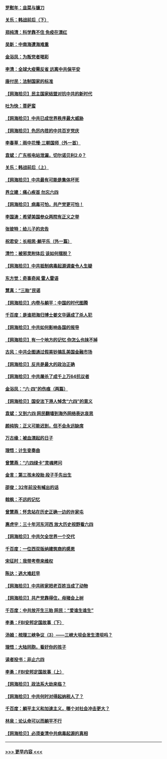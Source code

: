 #### [罗慰年：韭菜与镰刀](../pages/nsc993/n13034374.md?t=06210851) 
#### [关乐：韩战前后（下）](../pages/nsc993/n13034113.md?t=06210851) 
#### [郑纯清：科学靠不住 免疫在漂红](../pages/nsc993/n13034093.md?t=06210851) 
#### [吴新：中南海遭海难重](../pages/nsc993/n13034084.md?t=06210851) 
#### [金浴凤：为叛党者喝彩](../pages/nsc993/n13034058.md?t=06210851) 
#### [李清：全球大疫需反省 远离中共保平安](../pages/nsc993/n13033784.md?t=06210851) 
#### [唐付民：法制国家的标准](../pages/nsc993/n13032944.md?t=06210851) 
#### [【网海拾贝】民主国家结盟对抗中共的新时代](../pages/nsc993/n13031717.md?t=06210851) 
#### [吐为快：菩萨蛮](../pages/nsc993/n13030033.md?t=06210851) 
#### [【网海拾贝】中共已成世界秩序最大威胁](../pages/nsc993/n13028138.md?t=06210851) 
#### [【网海拾贝】色厉内荏的中共百岁党庆](../pages/nsc993/n13025582.md?t=06210851) 
#### [李春草：雨中花慢‧三朝国师（外一首）](../pages/nsc993/n13025567.md?t=06210851) 
#### [袁斌：广东核电站泄漏，切尔诺贝利2.0？](../pages/nsc993/n13025475.md?t=06210851) 
#### [关乐：韩战前后（上）](../pages/nsc993/n13025387.md?t=06210851) 
#### [【网海拾贝】中共最有可能是集体坏死](../pages/nsc993/n13023101.md?t=06210851) 
#### [界立建：痛心疾首 勿忘六四](../pages/nsc993/n13022339.md?t=06210851) 
#### [【网海拾贝】病毒可怕，共产党更可怕！](../pages/nsc993/n13020728.md?t=06210851) 
#### [李国涛：希望美国参众两院有正义之举](../pages/nsc993/n13020674.md?t=06210851) 
#### [张彼特：给儿子的忠告](../pages/nsc993/n13018934.md?t=06210851) 
#### [祝君安：长相思‧躺平乐（外一篇）](../pages/nsc993/n13018923.md?t=06210851) 
#### [清竹：被邪灵附体后 该如何摆脱？](../pages/nsc993/n13018877.md?t=06210851) 
#### [【网海拾贝】中共抵制病毒起源调查令人生疑](../pages/nsc993/n13017785.md?t=06210851) 
#### [东方觉：奇事奇闻 雷人雷语](../pages/nsc993/n13017577.md?t=06210851) 
#### [慧真：“三胎”民谣](../pages/nsc993/n13017394.md?t=06210851) 
#### [【网海拾贝】内卷与躺平：中国的时代图腾](../pages/nsc993/n13016128.md?t=06210851) 
#### [千百度：是谁把海归博士姜文华逼成了杀人犯](../pages/nsc993/n13015218.md?t=06210851) 
#### [【网海拾贝】中共如何影响各国的报导](../pages/nsc993/n13012599.md?t=06210851) 
#### [【网海拾贝】有一个地方的记忆 你怎么也抹不掉](../pages/nsc993/n13009802.md?t=06210851) 
#### [古风：中共企图通过假美钞搞乱美国金融市场](../pages/nsc993/n13009626.md?t=06210851) 
#### [【网海拾贝】反共是最大的政治正确](../pages/nsc993/n13007051.md?t=06210851) 
#### [【网海拾贝】中共屠杀了成千上万64抗议者](../pages/nsc993/n13002713.md?t=06210851) 
#### [金浴凤：“六·四”的伤痕（两篇）](../pages/nsc993/n13001719.md?t=06210851) 
#### [【网海拾贝】国安法下港人悼念“六四”的意义](../pages/nsc993/n13001039.md?t=06210851) 
#### [袁斌：又到六四 网民翻墙到海外网络表达哀思](../pages/nsc993/n13000995.md?t=06210851) 
#### [颜纯钩：正义可能迟到，但不会永远缺席](../pages/nsc993/n13000920.md?t=06210851) 
#### [万古缘：被血漂起的日子](../pages/nsc993/n13000914.md?t=06210851) 
#### [理悟：计生变奏曲](../pages/nsc993/n13000414.md?t=06210851) 
#### [曾慧燕：“六四绿卡”灵魂拷问](../pages/nsc993/n13000277.md?t=06210851) 
#### [金言：第三孩未投胎 段子手先出生](../pages/nsc993/n13000215.md?t=06210851) 
#### [邵俊：32年前没有喊出的话](../pages/nsc993/n13000181.md?t=06210851) 
#### [戟枫：不远的记忆](../pages/nsc993/n13000121.md?t=06210851) 
#### [曾慧燕：怀念站在历史正确一边的许家屯](../pages/nsc993/n13000073.md?t=06210851) 
#### [惠虎宇：三十年河东河西 放大历史视野看六四](../pages/nsc993/n13000018.md?t=06210851) 
#### [【网海拾贝】中共欠全世界一个交代](../pages/nsc993/n12998706.md?t=06210851) 
#### [千百度：一位西双版纳建筑商的感恩](../pages/nsc993/n12998487.md?t=06210851) 
#### [宋征时：我带考卷来维权](../pages/nsc993/n12994088.md?t=06210851) 
#### [陈达：逃大难赶早](../pages/nsc993/n12993569.md?t=06210851) 
#### [【网海拾贝】中共砖家把老百姓当成了动物](../pages/nsc993/n12993483.md?t=06210851) 
#### [【网海拾贝】共产党靠得住，母猪会上树](../pages/nsc993/n12990730.md?t=06210851) 
#### [千百度：中共放开生三胎 网民：“爱谁生谁生”](../pages/nsc993/n12990644.md?t=06210851) 
#### [李勇：FBI安邦定国故事（下）](../pages/nsc993/n12987854.md?t=06210851) 
#### [汤姆：梳理三峡争议（3）——三峡大坝会发生溃坝吗？](../pages/nsc993/n12989806.md?t=06210851) 
#### [理悟：大陆同胞，看好你的孩子](../pages/nsc993/n12989778.md?t=06210851) 
#### [读者投书：非止六四](../pages/nsc993/n12989673.md?t=06210851) 
#### [李勇：FBI安邦定国故事（上）](../pages/nsc993/n12987749.md?t=06210851) 
#### [【网海拾贝】政法系大劫来临？](../pages/nsc993/n12987596.md?t=06210851) 
#### [【网海拾贝】中共何时对得起纳税人了？](../pages/nsc993/n12985578.md?t=06210851) 
#### [千百度：躺平主义和加速主义，哪个对社会冲击更大？](../pages/nsc993/n12985512.md?t=06210851) 
#### [林泉：论认命可以而躺平不行](../pages/nsc993/n12985505.md?t=06210851) 
#### [【网海拾贝】必须查清中共病毒起源的真相](../pages/nsc993/n12984276.md?t=06210851) 

----
#### [ >>> 更早内容 <<< ](../indexes/nsc993-earlier.md)
